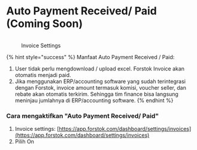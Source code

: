 # Auto Payment Received/ Paid (Coming Soon)

<figure><img src="../../.gitbook/assets/Screenshot 2023-07-24 at 2.41.46 PM.png" alt=""><figcaption><p>Invoice Settings</p></figcaption></figure>

{% hint style="success" %}
Manfaat Auto Payment Received / Paid:

1. User tidak perlu mengdownload / upload excel. Forstok Invoice akan otomatis menjadi paid.
2. Jika menggunakan ERP/accounting software yang sudah terintegrasi dengan Forstok, invoice amount termasuk komisi, voucher seller, dan rebate akan otomatis terkirim. Sehingga tim finance bisa langsung meninjau jumlahnya di ERP/accounting software.
{% endhint %}



### Cara mengaktifkan "Auto Payment Received/ Paid"

1. Invoice settings: [https://app.forstok.com/dashboard/settings/invoices](https://app.forstok.com/dashboard/settings/invoices)
2. Pilih On
